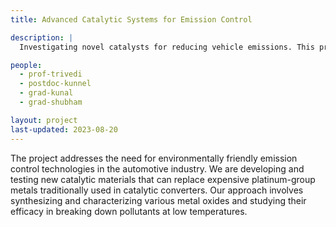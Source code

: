 ```yaml
---
title: Advanced Catalytic Systems for Emission Control

description: |
  Investigating novel catalysts for reducing vehicle emissions. This project focuses on the development of platinum-group-metal-free (PGM-free) catalytic systems tailored for compressed natural gas (CNG) vehicles.

people:
  - prof-trivedi
  - postdoc-kunnel
  - grad-kunal
  - grad-shubham

layout: project
last-updated: 2023-08-20
---
```


The project addresses the need for environmentally friendly emission control technologies in the automotive industry. We are developing and testing new catalytic materials that can replace expensive platinum-group metals traditionally used in catalytic converters. Our approach involves synthesizing and characterizing various metal oxides and studying their efficacy in breaking down pollutants at low temperatures.
